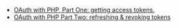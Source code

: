 - [OAuth with PHP, Part One: getting access tokens.](https://medium.com/square-corner-blog/oauth-with-php-part-one-getting-access-tokens-5a18b0b70099)
- [OAuth with PHP Part Two: refreshing & revoking tokens](https://medium.com/square-corner-blog/oauth-with-php-part-two-refreshing-revoking-tokens-9ae065537c41)
